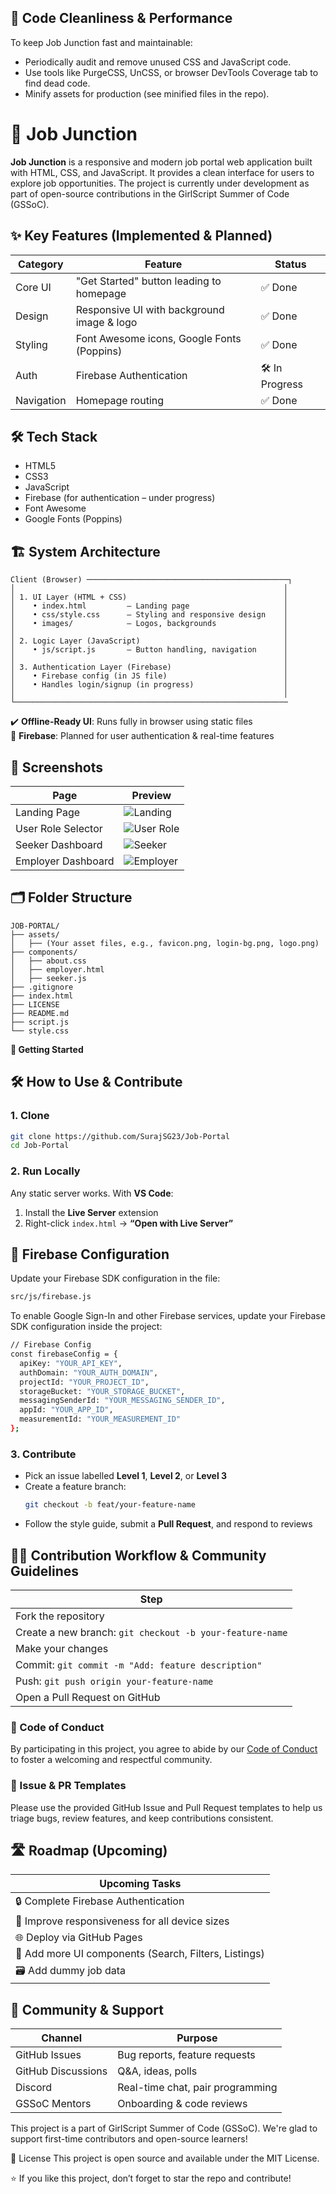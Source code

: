 ## 🧹 Code Cleanliness & Performance

To keep Job Junction fast and maintainable:
- Periodically audit and remove unused CSS and JavaScript code.
- Use tools like PurgeCSS, UnCSS, or browser DevTools Coverage tab to find dead code.
- Minify assets for production (see minified files in the repo).

# 💼 Job Junction

**Job Junction** is a responsive and modern job portal web application built with HTML, CSS, and JavaScript. It provides a clean interface for users to explore job opportunities. The project is currently under development as part of open-source contributions in the GirlScript Summer of Code (GSSoC).



## ✨ Key Features (Implemented & Planned)

| Category     | Feature                                        | Status         |
|--------------|------------------------------------------------|--------------  |
| Core UI      | "Get Started" button leading to homepage       | ✅ Done       |
| Design       | Responsive UI with background image & logo     | ✅ Done       |
| Styling      | Font Awesome icons, Google Fonts (Poppins)     | ✅ Done       |
| Auth         | Firebase Authentication                        | 🛠️ In Progress|
| Navigation   | Homepage routing                               | ✅ Done       |



## 🛠️ Tech Stack

- HTML5  
- CSS3  
- JavaScript  
- Firebase (for authentication – under progress)  
- Font Awesome  
- Google Fonts (Poppins)

## 🏗️ System Architecture

```
Client (Browser) ─────────────────────────────────────────────┐
│                                                            │
│ 1. UI Layer (HTML + CSS)                                   │
│    • index.html         – Landing page                     │
│    • css/style.css      – Styling and responsive design    │
│    • images/            – Logos, backgrounds               │
│                                                            │
│ 2. Logic Layer (JavaScript)                                │
│    • js/script.js       – Button handling, navigation      │
│                                                            │
│ 3. Authentication Layer (Firebase)                         │
│    • Firebase config (in JS file)                          │
│    • Handles login/signup (in progress)                    │
│                                                            │
└─────────────────────────────────────────────────────────────
```


✔️ **Offline-Ready UI**: Runs fully in browser using static files  
🔐 **Firebase**: Planned for user authentication & real-time features  


## 📸 Screenshots

| Page               | Preview                                                   |
|--------------------|-----------------------------------------------------------|
| Landing Page       | ![Landing](./assets/screenshots/landing-page.webp)         |
| User Role Selector | ![User Role](./assets/screenshots/user-role.webp)          |
| Seeker Dashboard   | ![Seeker](./assets/screenshots/seeker-dashboard.webp)      |
| Employer Dashboard | ![Employer](./assets/screenshots/employer-dashboard.webp)  |



## 🗂️ Folder Structure

```
JOB-PORTAL/
├── assets/
│   ├── (Your asset files, e.g., favicon.png, login-bg.png, logo.png)
├── components/
│   ├── about.css
│   ├── employer.html
│   ├── seeker.js
├── .gitignore
├── index.html
├── LICENSE
├── README.md
├── script.js
└── style.css
```


**🚀 Getting Started**


## 🛠️ How to Use & Contribute

### 1. Clone

```bash
git clone https://github.com/SurajSG23/Job-Portal
cd Job-Portal
```

### 2. Run Locally

Any static server works. With **VS Code**:

1. Install the **Live Server** extension  
2. Right-click `index.html` → **“Open with Live Server”**

## 🔑 Firebase Configuration

Update your Firebase SDK configuration in the file:

```bash
src/js/firebase.js
```

To enable Google Sign-In and other Firebase services, update your Firebase SDK configuration inside the project:

```bash
// Firebase Config
const firebaseConfig = {
  apiKey: "YOUR_API_KEY",  
  authDomain: "YOUR_AUTH_DOMAIN",  
  projectId: "YOUR_PROJECT_ID",  
  storageBucket: "YOUR_STORAGE_BUCKET",  
  messagingSenderId: "YOUR_MESSAGING_SENDER_ID",  
  appId: "YOUR_APP_ID",  
  measurementId: "YOUR_MEASUREMENT_ID"  
};
```

### 3. Contribute

- Pick an issue labelled **Level 1**, **Level 2**, or **Level 3**
- Create a feature branch:  
  ```bash
  git checkout -b feat/your-feature-name
  ```
- Follow the style guide, submit a **Pull Request**, and respond to reviews



## 🧑‍💻 Contribution Workflow & Community Guidelines

| Step                                                     |
|----------------------------------------------------------|
| Fork the repository                                      |
| Create a new branch: `git checkout -b your-feature-name` |
| Make your changes                                        |
| Commit: `git commit -m "Add: feature description"`       |
| Push: `git push origin your-feature-name`                |
| Open a Pull Request on GitHub                            |


### 📜 Code of Conduct

By participating in this project, you agree to abide by our [Code of Conduct](./CODE_OF_CONDUCT.md) to foster a welcoming and respectful community.

### 📝 Issue & PR Templates

Please use the provided GitHub Issue and Pull Request templates to help us triage bugs, review features, and keep contributions consistent.


## 🛣️ Roadmap (Upcoming)

| Upcoming Tasks                                  |
|-------------------------------------------------|
| 🔒 Complete Firebase Authentication             |
| 📱 Improve responsiveness for all device sizes  |
| 🌐 Deploy via GitHub Pages                      |
| 🧪 Add more UI components (Search, Filters, Listings) |
| 🗃️ Add dummy job data                           |



## 👥 Community & Support

| Channel            | Purpose                             |
|--------------------|-------------------------------------|
| GitHub Issues      | Bug reports, feature requests       |
| GitHub Discussions | Q&A, ideas, polls                   |
| Discord            | Real-time chat, pair programming    |
| GSSoC Mentors      | Onboarding & code reviews           |


This project is a part of GirlScript Summer of Code (GSSoC).
We're glad to support first-time contributors and open-source learners!

📄 License
This project is open source and available under the MIT License.

⭐ If you like this project, don’t forget to star the repo and contribute!





